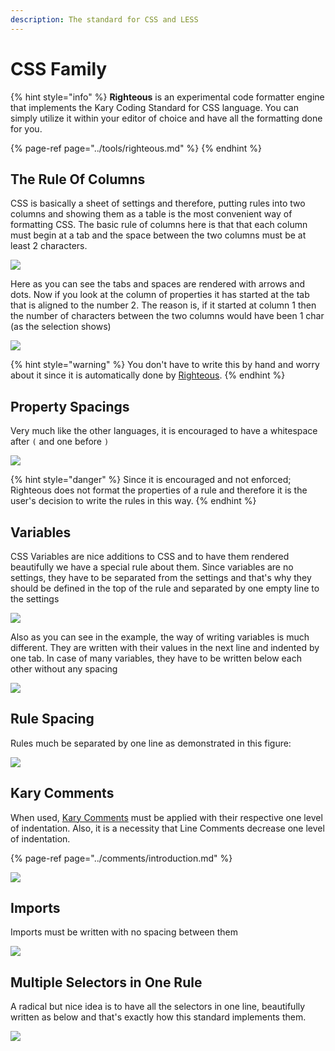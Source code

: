 ```yaml
---
description: The standard for CSS and LESS
---
```


# CSS Family

{% hint style="info" %}
**Righteous** is an experimental code formatter engine that implements the Kary Coding Standard for CSS language. You can simply utilize it within your editor of choice and have all the formatting done for you. 

{% page-ref page="../tools/righteous.md" %}
{% endhint %}

## The Rule Of Columns

CSS is basically a sheet of settings and therefore, putting rules into two columns and showing them as a table is the most convenient way of formatting CSS. The basic rule of columns here is that that each column must begin at a tab and the space between the two columns must be at least 2 characters.

![](../.gitbook/assets/screen-shot-1397-06-24-at-6.42.56-pm.png)

Here as you can see the tabs and spaces are rendered with arrows and dots. Now if you look at the column of properties it has started at the tab that is aligned to the number 2. The reason is, if it started at column 1 then the number of characters between the two columns would have been 1 char \(as the selection shows\)

![](../.gitbook/assets/screen-shot-1397-06-24-at-6.58.14-pm.png)

{% hint style="warning" %}
You don't have to write this by hand and worry about it since it is automatically done by [Righteous](../tools/righteous.md). 
{% endhint %}

## Property Spacings

Very much like the other languages, it is encouraged to have a whitespace after `(` and one before `)` 

![](../.gitbook/assets/screen-shot-1397-06-24-at-7.04.04-pm.png)

{% hint style="danger" %}
Since it is encouraged and not enforced; Righteous does not format the properties of a rule and therefore it is the user's decision to write the rules in this way. 
{% endhint %}

## Variables

CSS Variables are nice additions to CSS and to have them rendered beautifully we have a special rule about them. Since variables are no settings, they have to be separated from the settings and that's why they should be defined in the top of the rule and separated by one empty line to the settings

![](../.gitbook/assets/screen-shot-1397-06-24-at-7.05.18-pm.png)

Also as you can see in the example, the way of writing variables is much different. They are written with their values in the next line and indented by one tab. In case of many variables, they have to be written below each other without any spacing

![](../.gitbook/assets/screen-shot-1397-06-24-at-7.08.26-pm.png)

## Rule Spacing

Rules much be separated by one line as demonstrated in this figure:

![](../.gitbook/assets/screen-shot-1397-06-24-at-7.11.48-pm.png)

## Kary Comments

When used, [Kary Comments](../comments/introduction.md) must be applied with their respective one level of indentation. Also, it is a necessity that Line Comments decrease one level of indentation.

{% page-ref page="../comments/introduction.md" %}

![](../.gitbook/assets/screen-shot-1397-06-24-at-7.14.42-pm.png)

## Imports

Imports must be written with no spacing between them

![](../.gitbook/assets/screen-shot-1397-06-24-at-7.43.08-pm.png)

## Multiple Selectors in One Rule

A radical but nice idea is to have all the selectors in one line, beautifully written as below and that's exactly how this standard implements them.

![](../.gitbook/assets/screen-shot-1397-06-24-at-7.36.05-pm.png)

